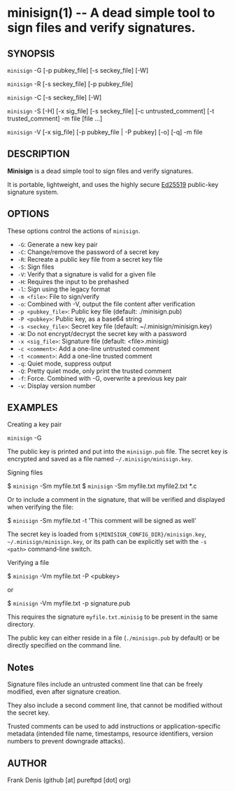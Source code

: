 <!---
This man page can be generated using ronn - https://rtomayko.github.io/ronn/
-->
minisign(1) -- A dead simple tool to sign files and verify signatures.
======================================================================

## SYNOPSIS

`minisign` -G [-p pubkey_file] [-s seckey_file] [-W]

`minisign` -R [-s seckey_file] [-p pubkey_file]

`minisign` -C [-s seckey_file] [-W]

`minisign` -S [-H] [-x sig_file] [-s seckey_file] [-c untrusted_comment] [-t trusted_comment] -m file [file ...]

`minisign` -V [-x sig_file] [-p pubkey_file | -P pubkey] [-o] [-q] -m file

## DESCRIPTION

**Minisign** is a dead simple tool to sign files and verify signatures.

It is portable, lightweight, and uses the highly secure [Ed25519](http://ed25519.cr.yp.to/) public-key signature system.

## OPTIONS

These options control the actions of `minisign`.

  * `-G`:
    Generate a new key pair
  * `-C`:
    Change/remove the password of a secret key
  * `-R`:
    Recreate a public key file from a secret key file
  * `-S`:
    Sign files
  * `-V`:
    Verify that a signature is valid for a given file
  * `-H`:
    Requires the input to be prehashed
  * `-l`:
    Sign using the legacy format
  * `-m <file>`:
    File to sign/verify
  * `-o`:
    Combined with -V, output the file content after verification
  * `-p <pubkey_file>`:
    Public key file (default: ./minisign.pub)
  * `-P <pubkey>`:
    Public key, as a base64 string
  * `-s <seckey_file>`:
    Secret key file (default: ~/.minisign/minisign.key)
  * `-W`:
    Do not encrypt/decrypt the secret key with a password
  * `-x <sig_file>`:
    Signature file (default: &lt;file&gt;.minisig)
  * `-c <comment>`:
    Add a one-line untrusted comment
  * `-t <comment>`:
    Add a one-line trusted comment
  * `-q`:
    Quiet mode, suppress output
  * `-Q`:
    Pretty quiet mode, only print the trusted comment
  * `-f`:
    Force. Combined with -G, overwrite a previous key pair
  * `-v`:
    Display version number


## EXAMPLES

Creating a key pair

`minisign` -G

The public key is printed and put into the `minisign.pub` file. The secret key is encrypted and saved as a file named `~/.minisign/minisign.key`.

Signing files

$ `minisign` -Sm myfile.txt
$ `minisign` -Sm myfile.txt myfile2.txt *.c

Or to include a comment in the signature, that will be verified and displayed when verifying the file:

$ `minisign` -Sm myfile.txt -t 'This comment will be signed as well'

The secret key is loaded from `${MINISIGN_CONFIG_DIR}/minisign.key`, `~/.minisign/minisign.key`, or its path can be explicitly set with the `-s <path>` command-line switch.

Verifying a file

$ `minisign` -Vm myfile.txt -P  &lt;pubkey&gt;

or

$ `minisign` -Vm myfile.txt -p signature.pub

This requires the signature `myfile.txt.minisig` to be present in the same directory.

The public key can either reside in a file (`./minisign.pub` by default) or be directly specified on the command line.

## Notes

Signature files include an untrusted comment line that can be freely modified, even after signature creation.

They also include a second comment line, that cannot be modified without the secret key.

Trusted comments can be used to add instructions or application-specific metadata (intended file name, timestamps, resource identifiers, version numbers to prevent downgrade attacks).

## AUTHOR

Frank Denis (github [at] pureftpd [dot] org)
